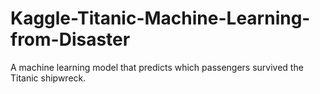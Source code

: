 # Kaggle-Titanic-Machine-Learning-from-Disaster
A machine learning model that predicts which passengers survived the Titanic shipwreck.
